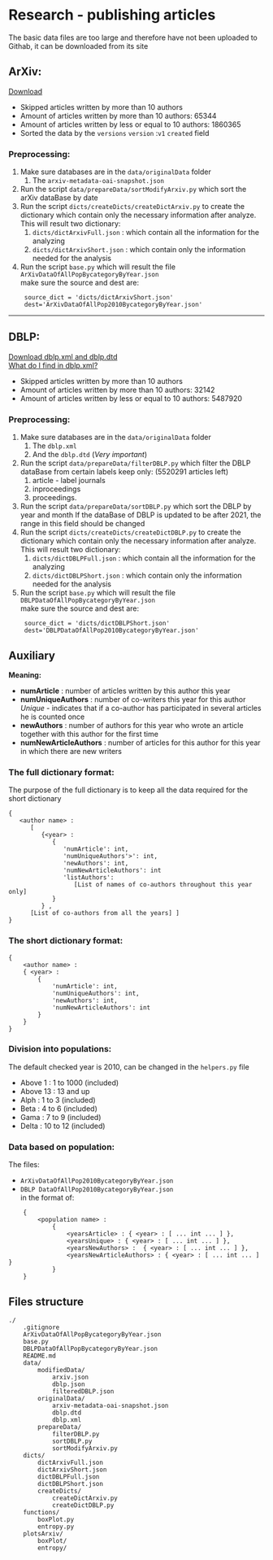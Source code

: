 # Research - publishing articles
The basic data files are too large and therefore have not been uploaded to Githab, it can be downloaded from its site

## ArXiv:
[Download](https://www.kaggle.com/Cornell-University/arxiv)
* Skipped articles written by more than 10 authors<br>
* Amount of articles written by more than 10 authors: 65344
* Amount of articles written by less or equal to 10 authors: 1860365
* Sorted the data by the `versions` `version` :`v1` `created` field


### Preprocessing:
1. Make sure databases are in the `data/originalData` folder
    1. The `arxiv-metadata-oai-snapshot.json`
2. Run the script `data/prepareData/sortModifyArxiv.py` which sort the arXiv dataBase by date
3. Run the script `dicts/createDicts/createDictArxiv.py` to create the dictionary which contain only the necessary information after analyze.
<br> This will result two dictionary:
   1. `dicts/dictArxivFull.json` : which contain all the information for the analyzing
   2. `dicts/dictArxivShort.json` : which contain only the information needed for the analysis
4. Run the script `base.py` which will result the file `ArXivDataOfAllPopBycategoryByYear.json`
   <br>make sure the source and dest are: 
   ```
    source_dict = 'dicts/dictArxivShort.json'
    dest='ArXivDataOfAllPop2010BycategoryByYear.json'
   ```
----------------------------
## DBLP:
[Download dblp.xml and dblp.dtd](https://dblp.org/xml/)
<br>[What do I find in dblp.xml?](https://dblp.org/faq/16154937.html)
* Skipped articles written by more than 10 authors<br>
* Amount of articles written by more than 10 authors: 32142
* Amount of articles written by less or equal to 10 authors: 5487920

### Preprocessing:
1. Make sure databases are in the `data/originalData` folder
    1. The `dblp.xml`
    2. And the `dblp.dtd` (*Very important*)
2. Run the script `data/prepareData/filterDBLP.py` which filter the DBLP dataBase from certain labels
   keep only:  (5520291 articles left)
   1. article - label journals
   2. inproceedings 
   3. proceedings.
3. Run the script `data/prepareData/sortDBLP.py` which sort the DBLP by year and month
   If the dataBase of DBLP is updated to be after 2021, the range in this field should be changed
4. Run the script `dicts/createDicts/createDictDBLP.py` to create the dictionary which contain only the necessary information after analyze.
<br> This will result two dictionary:
   1. `dicts/dictDBLPFull.json` : which contain all the information for the analyzing
   2. `dicts/dictDBLPShort.json` : which contain only the information needed for the analysis
5. Run the script `base.py` which will result the file `DBLPDataOfAllPopBycategoryByYear.json`
   <br>make sure the source and dest are: 
   ```
    source_dict = 'dicts/dictDBLPShort.json'
    dest='DBLPDataOfAllPop2010BycategoryByYear.json'
   ```

## Auxiliary
**Meaning:**
* **numArticle** : number of articles written by this author this year
* **numUniqueAuthors** : number of co-writers this year for this author
    <br>*Unique* - indicates that if a co-author has participated in several articles he is counted once
* **newAuthors** : number of authors for this year who wrote an article together with this author for the first time
* **numNewArticleAuthors** : number of articles for this author for this year in which there are new writers

### The full dictionary format:
The purpose of the full dictionary is to keep all the data required for the short dictionary
```
{ 
   <author name> :
      [
         {<year> : 
            {
               'numArticle': int, 
               'numUniqueAuthors'>': int,
               'newAuthors': int,
               'numNewArticleAuthors': int
               'listAuthors': 
                  [List of names of co-authors throughout this year only] 
            }
         } ,
      [List of co-authors from all the years] ]
}
```
### The short dictionary format:
```
{
    <author name> :
    { <year> :
        {
            'numArticle': int,
            'numUniqueAuthors': int,
            'newAuthors': int,
            'numNewArticleAuthors': int
        }
    }
}
```


### Division into populations:
The default checked year is 2010, can be changed in the `helpers.py` file
* Above 1 : 1 to 1000 (included)
* Above 13 : 13 and up
* Alph : 1 to 3 (included)
* Beta : 4 to 6 (included)
* Gama : 7 to 9 (included)
* Delta : 10 to 12 (included)

### Data based on population:
The files:<br>
* `ArXivDataOfAllPop2010BycategoryByYear.json`  
* `DBLP DataOfAllPop2010BycategoryByYear.json` 
<br>in the format of:
```
    {
        <population name> :
            {
                <yearsArticle> : { <year> : [ ... int ... ] },
                <yearsUnique> : { <year> : [ ... int ... ] },
                <yearsNewAuthors> :  { <year> : [ ... int ... ] },
                <yearsNewArticleAuthors> : { <year> : [ ... int ... ] }
            }
    }
```


## Files structure
```
./
    .gitignore
    ArXivDataOfAllPopBycategoryByYear.json
    base.py
    DBLPDataOfAllPopBycategoryByYear.json
    README.md
    data/
        modifiedData/
            arxiv.json
            dblp.json
            filteredDBLP.json
        originalData/
            arxiv-metadata-oai-snapshot.json
            dblp.dtd
            dblp.xml
        prepareData/
            filterDBLP.py
            sortDBLP.py
            sortModifyArxiv.py
    dicts/
        dictArxivFull.json
        dictArxivShort.json
        dictDBLPFull.json
        dictDBLPShort.json
        createDicts/
            createDictArxiv.py
            createDictDBLP.py
    functions/
        boxPlot.py
        entropy.py
    plotsArxiv/
        boxPlot/  
        entropy/  
```
